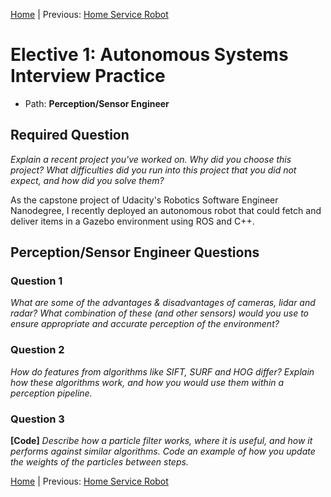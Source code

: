[Home](../../README.md) | Previous: [Home Service Robot](../p5/p5-home-service-robot.md)

# Elective 1: Autonomous Systems Interview Practice

- Path: __Perception/Sensor Engineer__

## Required Question

_Explain a recent project you've worked on. Why did you choose this project? What difficulties did you run into this project that you did not expect, and how did you solve them?_

As the capstone project of Udacity's Robotics Software Engineer Nanodegree, I recently deployed an autonomous robot that could fetch and deliver items in a Gazebo environment using ROS and C++.

## Perception/Sensor Engineer Questions

### Question 1

_What are some of the advantages & disadvantages of cameras, lidar and radar? What combination of these (and other sensors) would you use to ensure appropriate and accurate perception of the environment?_

### Question 2

_How do features from algorithms like SIFT, SURF and HOG differ? Explain how these algorithms work, and how you would use them within a perception pipeline._

### Question 3

__[Code]__ _Describe how a particle filter works, where it is useful, and how it performs against similar algorithms. Code an example of how you update the weights of the particles between steps._

[Home](../../README.md) | Previous: [Home Service Robot](../p5/p5-home-service-robot.md)